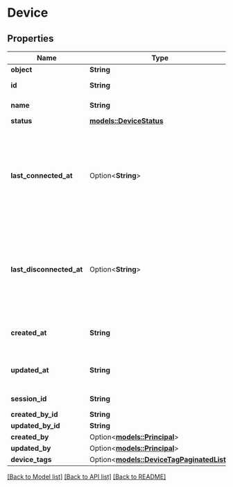 # Device

## Properties

Name | Type | Description | Notes
------------ | ------------- | ------------- | -------------
**object** | **String** |  | 
**id** | **String** | ID of the device | 
**name** | **String** | Name of the device | 
**status** | [**models::DeviceStatus**](DeviceStatus.md) |  | 
**last_connected_at** | Option<**String**> | Timestamp of when the device was last made an initial connection (this is not the same as the last time the device was seen). | 
**last_disconnected_at** | Option<**String**> | Timestamp of when the device was last disconnected (this is not the same as the last time the device was seen). | 
**created_at** | **String** | Timestamp of when the device was created | 
**updated_at** | **String** | Timestamp of when the device was last updated | 
**session_id** | **String** | Session ID of the device | 
**created_by_id** | **String** |  | 
**updated_by_id** | **String** |  | 
**created_by** | Option<[**models::Principal**](Principal.md)> |  | 
**updated_by** | Option<[**models::Principal**](Principal.md)> |  | 
**device_tags** | Option<[**models::DeviceTagPaginatedList**](DeviceTagPaginatedList.md)> |  | 

[[Back to Model list]](../README.md#documentation-for-models) [[Back to API list]](../README.md#documentation-for-api-endpoints) [[Back to README]](../README.md)


